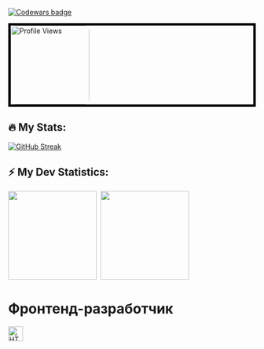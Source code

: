 <!-- Codewars badge -->
[![Codewars badge](https://www.codewars.com/users/KaninGleb/badges/large)](https://www.codewars.com/users/KaninGleb)

<!-- <a href="https://www.codewars.com/users/KaninGleb">
    <img src="https://www.codewars.com/users/KaninGleb/badges/large" alt="Codewars badge" width="500" height="50">
</a> -->

<!-- Profile views -->
<div style="border: 5px solid black;">
    <img src="https://komarev.com/ghpvc/?username=KaninGleb&abbreviated=true&style=for-the-badge&color=fe428e" alt="Profile Views" style="border-radius: 10px; width: 160px; height: auto;" draggable="false"/>
</div>

<!-- GitHub stats with streak-->
## :fire: My Stats:
[![GitHub Streak](https://github-readme-streak-stats-mocha-tau.vercel.app?user=KaninGleb&theme=radical&border_radius=10)](https://git.io/streak-stats)

<!-- GitHub stats -->
## :zap: My Dev Statistics:
<p>
    <img height="180em" src="https://github-readme-stats.vercel.app/api?username=KaninGleb&show_icons=true&theme=radical&border_radius=10"/>&nbsp;
    <img height="180em" src="https://github-readme-stats.vercel.app/api/top-langs/?username=KaninGleb&exclude_repo=KNN-Image-Classification&show_icons=true&border_radius=10&layout=compact&langs_count=10&theme=radical"/>
<!-- <img height="" src="https://github-readme-stats.vercel.app/api/top-langs/?username=KaninGleb&exclude_repo=KNN-Image-Classification&show_icons=true&border_radius=10&layout=donut-vertical&langs_count=8&theme=radical" draggable="false"/> -->
</p>


# Фронтенд-разработчик

<div style="width: 30px; height: 30px;">
    <img src="https://img.shields.io/badge/-HTML-E34F26?style=flat-square&logo=html5&logoColor=white" style="width: 100%; height: 100%; object-fit: cover;" alt="HTML">
</div>
<!-- <div style="display: inline-block; width: 80px; height: 80px;">
    <img src="https://img.shields.io/badge/-CSS-1572B6?style=flat-square&logo=css3&logoColor=white" style="width: 100%; height: 100%; object-fit: cover;" alt="CSS">
</div>
<div style="display: inline-block; width: 80px; height: 80px;">
    <img src="https://img.shields.io/badge/-JavaScript-F7DF1E?style=flat-square&logo=javascript&logoColor=black" style="width: 100%; height: 100%; object-fit: cover;" alt="JavaScript">
</div>
<div style="display: inline-block; width: 80px; height: 80px;">
    <img src="https://img.shields.io/badge/-React-61DAFB?style=flat-square&logo=react&logoColor=black" style="width: 100%; height: 100%; object-fit: cover;" alt="React">
</div>
<div style="display: inline-block; width: 80px; height: 80px;">
    <img src="https://img.shields.io/badge/-Angular-DD0031?style=flat-square&logo=angular&logoColor=white" style="width: 100%; height: 100%; object-fit: cover;" alt="Angular">
</div>
<div style="display: inline-block; width: 80px; height: 80px;">
    <img src="https://img.shields.io/badge/-Sass-CC6699?style=flat-square&logo=sass&logoColor=white" style="width: 100%; height: 100%; object-fit: cover;" alt="Sass">
</div>
<div style="display: inline-block; width: 80px; height: 80px;">
    <img src="https://img.shields.io/badge/-TypeScript-007ACC?style=flat-square&logo=typescript&logoColor=white" style="width: 100%; height: 100%; object-fit: cover;" alt="TypeScript">
</div>
<div style="display: inline-block; width: 80px; height: 80px;">
    <img src="https://img.shields.io/badge/-Bootstrap-563D7C?style=flat-square&logo=bootstrap&logoColor=white" style="width: 100%; height: 100%; object-fit: cover;" alt="Bootstrap">
</div> -->

